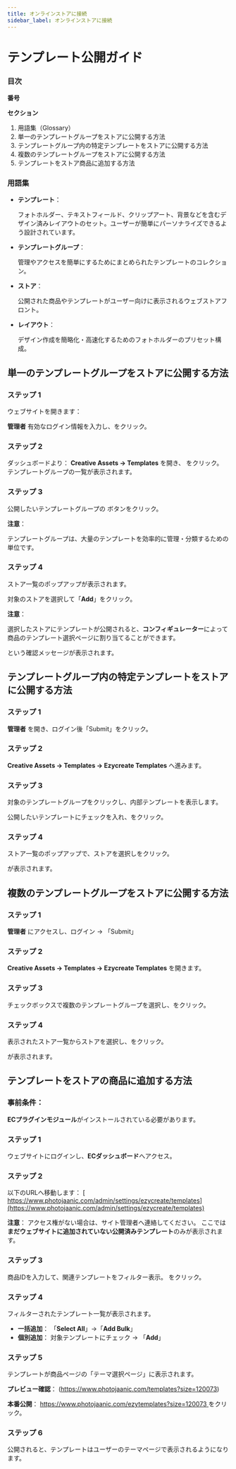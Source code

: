 ```yaml
---
title: オンラインストアに接続
sidebar_label: オンラインストアに接続
---
```

# **テンプレート公開ガイド**

### **目次**

**番号**

**セクション**

1. 用語集（Glossary）
2. 単一のテンプレートグループをストアに公開する方法
3. テンプレートグループ内の特定テンプレートをストアに公開する方法
4. 複数のテンプレートグループをストアに公開する方法
5. テンプレートをストア商品に追加する方法

### **用語集**

* **テンプレート**：


   フォトホルダー、テキストフィールド、クリップアート、背景などを含むデザイン済みレイアウトのセット。ユーザーが簡単にパーソナライズできるよう設計されています。
* **テンプレートグループ**：


   管理やアクセスを簡単にするためにまとめられたテンプレートのコレクション。
* **ストア**：


   公開された商品やテンプレートがユーザー向けに表示されるウェブストアフロント。
* **レイアウト**：


   デザイン作成を簡略化・高速化するためのフォトホルダーのプリセット構成。

## **単一のテンプレートグループをストアに公開する方法**

### **ステップ 1**

ウェブサイトを開きます：
 
**管理者** 
[
](https://admin.ezycreate.com) 有効なログイン情報を入力し、をクリック。

### **ステップ 2**

ダッシュボードより：
 **Creative Assets → Templates** を開き、
 をクリック。
 テンプレートグループの一覧が表示されます。

### **ステップ 3**

公開したいテンプレートグループの ボタンをクリック。

 **注意**：


 テンプレートグループは、大量のテンプレートを効率的に管理・分類するための単位です。

### **ステップ 4**

ストア一覧のポップアップが表示されます。


 対象のストアを選択して「**Add**」をクリック。

**注意**：


 選択したストアにテンプレートが公開されると、**コンフィギュレーター**によって商品のテンプレート選択ページに割り当てることができます。


 という確認メッセージが表示されます。

## **テンプレートグループ内の特定テンプレートをストアに公開する方法**

### **ステップ 1**


**管理者**  [](https://admin.ezycreate.com)を開き、ログイン後「Submit」をクリック。

### **ステップ 2**

**Creative Assets → Templates → Ezycreate Templates** へ進みます。

### **ステップ 3**

対象のテンプレートグループをクリックし、内部テンプレートを表示します。


 公開したいテンプレートにチェックを入れ、をクリック。

### **ステップ 4**

ストア一覧のポップアップで、ストアを選択しをクリック。


 が表示されます。

##  **複数のテンプレートグループをストアに公開する方法**

### **ステップ 1**


**管理者** [](https://admin.ezycreate.com)にアクセスし、ログイン → 「Submit」

### **ステップ 2**

**Creative Assets → Templates → Ezycreate Templates** を開きます。

###  **ステップ 3**

チェックボックスで複数のテンプレートグループを選択し、をクリック。

### **ステップ 4**

表示されたストア一覧からストアを選択し、をクリック。


 が表示されます。

## **テンプレートをストアの商品に追加する方法**

### **事前条件：**

**ECプラグインモジュール**がインストールされている必要があります。

### **ステップ 1**

ウェブサイトにログインし、**ECダッシュボード**へアクセス。

### **ステップ 2**

以下のURLへ移動します：
 [ https://www.photojaanic.com/admin/settings/ezycreate/templates](https://www.photojaanic.com/admin/settings/ezycreate/templates)

 **注意**：
 アクセス権がない場合は、サイト管理者へ連絡してください。
 ここでは**まだウェブサイトに追加されていない公開済みテンプレート**のみが表示されます。

### **ステップ 3**

商品IDを入力して、関連テンプレートをフィルター表示。
 をクリック。

### **ステップ 4**

フィルターされたテンプレート一覧が表示されます。

* **一括追加**：
   「**Select All**」→「**Add Bulk**」
* **個別追加**：
   対象テンプレートにチェック → 「**Add**」

### **ステップ 5**

テンプレートが商品ページの「テーマ選択ページ」に表示されます。

**プレビュー確認**：
 (https://www.photojaanic.com/templates?size=120073)

**本番公開**：
 [https://www.photojaanic.com/ezytemplates?size=120073
](https://www.photojaanic.com/ezytemplates?size=120073) をクリック。

### **ステップ 6**

公開されると、テンプレートはユーザーのテーマページで表示されるようになります。
